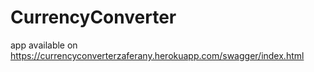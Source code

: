 # CurrencyConverter


app available on https://currencyconverterzaferany.herokuapp.com/swagger/index.html
